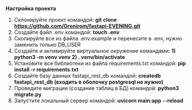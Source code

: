 **Настройка проекта**
1) Склонируйте проект командой: **git clone https://github.com/Grenirom/fastapi-EVENING.git**
2) Создайте файл .env командой: **touch .env**
3) Скопируйте все из файла .env.example и перенесите в .env, нужно заменить только DB_USER
4) Создайте и активируйте виртуальное окружение командами: **1) python3 -m venv venv 2) . venv/bin/activate**
5) Установите все библиотеки из файла requirements.txt командой: **pip install -r requirements.txt**
6) Создайте базу данных fastapi_rest_db командой: **createdb fastapi_rest_db    (входить в оболочку postgresql не нужно)**
7) Проведите миграции (создание таблиц в БД) командой: **python3 migrate.py**
8) Запустите локальный сервер командой: **uvicorn main:app --reload**